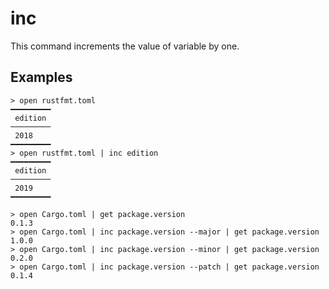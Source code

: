 # inc

This command increments the value of variable by one.

## Examples

```shell
> open rustfmt.toml
━━━━━━━━━
 edition
─────────
 2018
━━━━━━━━━
> open rustfmt.toml | inc edition
━━━━━━━━━
 edition
─────────
 2019
━━━━━━━━━
```

```shell
> open Cargo.toml | get package.version
0.1.3
> open Cargo.toml | inc package.version --major | get package.version
1.0.0
> open Cargo.toml | inc package.version --minor | get package.version
0.2.0
> open Cargo.toml | inc package.version --patch | get package.version
0.1.4
```